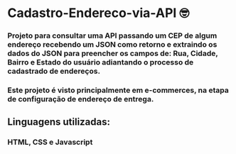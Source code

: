 # Cadastro-Endereco-via-API 🤓
### Projeto para consultar uma API passando um CEP de algum endereço recebendo um JSON como retorno e extraindo os dados do JSON para preencher os campos de: Rua, Cidade, Bairro e Estado do usuário adiantando o processo de cadastrado de endereços.
### Este projeto é visto principalmente em e-commerces, na etapa de configuração de endereço de entrega.

## Linguagens utilizadas:
### HTML, CSS e Javascript
